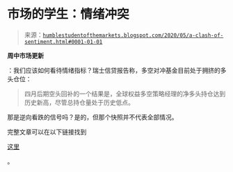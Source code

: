 <!--yml

类别：未分类

日期：2024-05-18 02:17:39

-->

# 市场的学生：情绪冲突

> 来源：[`humblestudentofthemarkets.blogspot.com/2020/05/a-clash-of-sentiment.html#0001-01-01`](https://humblestudentofthemarkets.blogspot.com/2020/05/a-clash-of-sentiment.html#0001-01-01)

**周中市场更新**

：我们应该如何看待情绪指标？瑞士信贷报告称，多空对冲基金目前处于拥挤的多头仓位：

> 四月后期空头回补的一个结果是，全球权益多空策略经理的净多头持仓达到历史新高，尽管总持仓量处于历史低点。

那是逆向看跌的信号吗？是的，但那个快照并不代表全部情况。

完整文章可以在以下链接找到

[这里](https://humblestudentofthemarkets.com/2020/05/06/a-clash-of-sentiment/)

。
